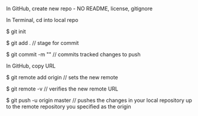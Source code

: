 In GitHub, create new repo - NO README, license, gitignore

In Terminal, cd into local repo

$ git init

$ git add . // stage for commit

$ git commit -m "<commit message>" // commits tracked changes to push

In GitHub, copy URL

$ git remote add origin <remote repository URL> // sets the new remote

$ git remote -v // verifies the new remote URL

$ git push -u origin master // pushes the changes in your local repository up to the remote repository you specified as the origin